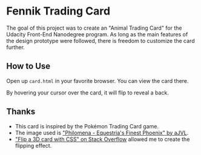 Fennik Trading Card
===================

The goal of this project was to create an "Animal Trading Card" for the Udacity Front-End Nanodegree program. As long as the main features of the design prototype were followed, there is freedom to customize the card further.

How to Use
----------

Open up `card.html` in your favorite browser. You can view the card there.

By hovering your cursor over the card, it will flip to reveal a back.

Thanks
------

* This card is inspired by the Pokémon Trading Card game.
* The image used is ["Philomena - Equestria's Finest Phoenix" by aJVL](https://ajvl.deviantart.com/art/Philomena-Equestria-s-Finest-Phoenix-310217164).
* ["Flip a 3D card with CSS" on Stack Overflow](https://stackoverflow.com/questions/41461101/flip-a-3d-card-with-css#41462226) allowed me to create the flipping effect.